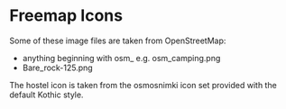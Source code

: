 Freemap Icons
=============

Some of these image files are taken from OpenStreetMap:

- anything beginning with osm_ e.g. osm_camping.png 
- Bare_rock-125.png

The hostel icon is taken from the osmosnimki icon set provided with the default Kothic style.
